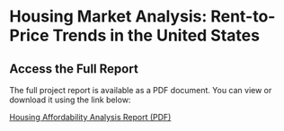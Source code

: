# Housing Market Analysis: Rent-to-Price Trends in the United States

## Access the Full Report
The full project report is available as a PDF document. You can view or download it using the link below:

[Housing Affordability Analysis Report (PDF)](Housing_Affordability_Analysis.pdf)
